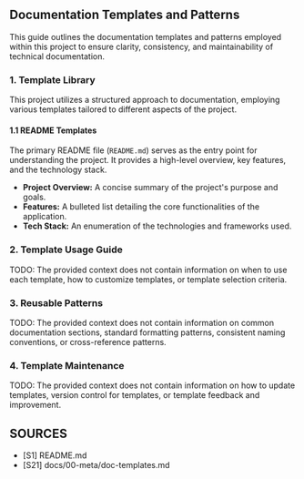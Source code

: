 ## Documentation Templates and Patterns

This guide outlines the documentation templates and patterns employed within this project to ensure clarity, consistency, and maintainability of technical documentation.

### 1. Template Library

This project utilizes a structured approach to documentation, employing various templates tailored to different aspects of the project.

#### 1.1 README Templates

The primary README file (`README.md`) serves as the entry point for understanding the project. It provides a high-level overview, key features, and the technology stack.

*   **Project Overview:** A concise summary of the project's purpose and goals.
*   **Features:** A bulleted list detailing the core functionalities of the application.
*   **Tech Stack:** An enumeration of the technologies and frameworks used.

### 2. Template Usage Guide

TODO: The provided context does not contain information on when to use each template, how to customize templates, or template selection criteria.

### 3. Reusable Patterns

TODO: The provided context does not contain information on common documentation sections, standard formatting patterns, consistent naming conventions, or cross-reference patterns.

### 4. Template Maintenance

TODO: The provided context does not contain information on how to update templates, version control for templates, or template feedback and improvement.

## SOURCES

- [S1] README.md
- [S21] docs/00-meta/doc-templates.md